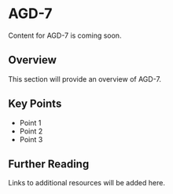 # AGD-7

Content for AGD-7 is coming soon.

## Overview

This section will provide an overview of AGD-7.

## Key Points

- Point 1
- Point 2
- Point 3

## Further Reading

Links to additional resources will be added here.
